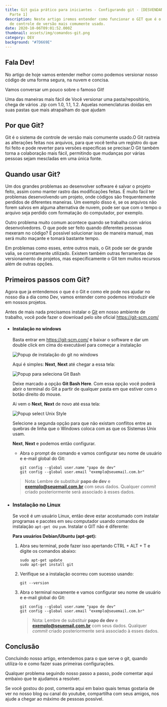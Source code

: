 ```yaml
---
title: Git guia prático para iniciantes - Configurando git - [DESVENDANDO GIT -
  Parte 1]
description: Neste artigo iremos entender como funcionar o GIT que é o sistema
  de controle de versão mais comumente usado.
date: 2020-10-06T09:01:52.000Z
thumbnail: assets/img/comandos-git.png
category: DEV
background: "#7D669E"
---
```

## Fala Dev!

No artigo de hoje vamos entender melhor como podemos versionar nosso código de uma forma segura, na nuvem e concisa.

Vamos conversar um pouco sobre o famoso Git!

Uma das maneiras mais fácil de Você versionar uma pasta/repositório, chega de vários .zip com 1.0, 1.1, 1.2. Aquelas nomenclaturas doidas em suas pastas que mais atrapalham do que ajudam

## Por que Git?

Git é o sistema de controle de versão mais comumente usado.O Git rastreia as alterações feitas nos arquivos, para que você tenha um registro do que foi feito e pode reverter para versões específicas se precisar.O Git também torna a colaboração mais fácil, permitindo que mudanças por várias pessoas sejam mescladas em uma única fonte.

## Quando usar Git?

Um dos grandes problemas ao desenvolver software é salvar o projeto feito, assim como manter rastro das modificações feitas. É muito fácil ter problemas desenvolvendo um projeto, onde códigos são frequentemente perdidos de diferentes maneiras. Um exemplo disso é, se os arquivos não forem salvos em alguma alternativa de nuvem, pode ser que com o tempo o arquivo seja perdido com formatação do computador, por exemplo.

Outro problema muito comum acontece quando se trabalha com vários desenvolvedores. O que pode ser feito quando diferentes pessoas mexeram no código? É possível solucionar isso de maneira manual, mas será muito maçante e tomará bastante tempo.

Em problemas como esses, entre outros mais, o Git pode ser de grande valia, se corretamente utilizado. Existem também outras ferramentas de versionamento de projetos, mas especificamente o Git tem muitos recursos além de outras opções.

## Primeiros passos com Git?

Agora que ja entendemos o que é o Git e como ele pode nos ajudar no nosso dia a dia como Dev, vamos entender como podemos introduzir ele em nossos projetos.

Antes de mais nada precisamos instalar o [Git](https://git-scm.com/) em nosso ambiente de trabalho, você pode fazer o download pelo site oficial <https://git-scm.com/> 

* #### Instalação no windows

  Basta entrar em <https://git-scm.com/>  e baixar o software e dar um double click em cima do executável para começar a instalação

  ![Popup de instalação do git no windows](assets/img/instalacao-git-windows.png "Intalação do git no windows")

  Aqui é simples: **Next**, **Next** até chegar a essa tela:

  ![Popup para seleciona Git Bash](assets/img/git-bash-here.png "Git Bash Here")

  Deixe marcado a opção **Git Bash Here**. Com essa opção você poderá abrir o terminal do Git a partir de qualquer pasta em que estiver com o botão direito do mouse.

  Ai vem o **Next**, **Next** de novo até essa tela:

  ![Popup select Unix Style](assets/img/unix-style-git-windows.png "Unix Style")

  Selecione a segunda opção para que não existam conflitos entre as quebras de linha que o Windows coloca com as que os Sistemas Unix usam.

  **Next**, **Next** e podemos então configurar.

  * Abra o prompt de comando e vamos configurar seu nome de usuário e e-mail global do Git:

    ```shell
    git config --global user.name "papo de dev"
    git config --global user.email "exemplo@seuemail.com.br"
    ```

  > Nota: Lembre de substituir **papo de dev** e **exemplo@seuemail.com.br** com seus dados. Qualquer *commit* criado posteriormente será associado à esses dados.
* ### Instalação no Linux

  Se você é um usuário Linux, então deve estar acostumado com instalar programas e pacotes em seu computador usando comandos de instalação `apt-get `ou `yum`. Instalar o GIT não é diferente:

  **Para usuários Debian/Ubuntu (apt-get):**

  1. Abra seu terminal, pode fazer isso apertando CTRL + ALT + T e digite os comandos abaixo:

     ```shell
     sudo apt-get update 
     sudo apt-get install git
     ```
  2. Verifique se a instalação ocorreu com sucesso usando:

     ```shell
     git --version
     ```
  3. Abra o terminal novamente e vamos configurar seu nome de usuário e e-mail global do Git:

     ```shell
     git config --global user.name "papo de dev"
     git config --global user.email "exemplo@seuemail.com.br"
     ```

     > Nota: Lembre de substituir **papo de dev** e **exemplo@seuemail.com.br** com seus dados. Qualquer *commit* criado posteriormente será associado à esses dados.

## Conclusão

Concluindo nosso artigo, entendemos para o que serve o git, quando utiliza-lo e como fazer suas primeiras configurações.

Qualquer problema seguindo nosso passo a passo, pode comentar aqui embaixo que te ajudamos a resolver.

Se você gostou do post, comenta aqui em baixo quais temas gostaria de ver no nosso blog ou canal do youtube, compartilha com seus amigos, nos ajude a chegar ao máximo de pessoas possível.